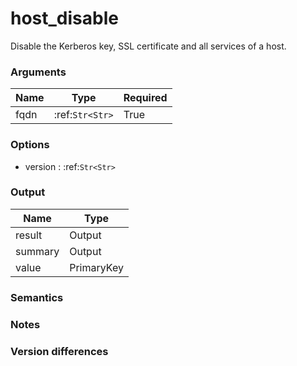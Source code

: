 [//]: # (THE CONTENT BELOW IS GENERATED. DO NOT EDIT.)
# host_disable
Disable the Kerberos key, SSL certificate and all services of a host.

### Arguments
|Name|Type|Required
|-|-|-
|fqdn|:ref:`Str<Str>`|True

### Options
* version : :ref:`Str<Str>`

### Output
|Name|Type
|-|-
|result|Output
|summary|Output
|value|PrimaryKey

[//]: # (ADD YOUR NOTES BELOW. THESE WILL BE PICKED EVERY TIME THE DOCS ARE REGENERATED. //end)
### Semantics

### Notes

### Version differences